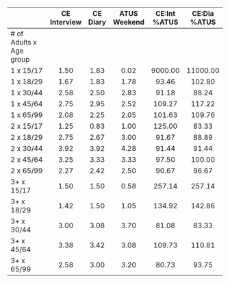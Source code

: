 
|                      | CE<br>Interview |  CE<br>Diary | ATUS<br>Weekend | CE:Int<br>%ATUS | CE:Dia<br>%ATUS |
| -------------------- | :----------: | :----------: | :----------: | :----------: | :----------: |
| # of Adults x Age group |              |              |              |              |              |
| 1 x 15/17            |         1.50 |         1.83 |         0.02 |      9000.00 |     11000.00 |
| 1 x 18/29            |         1.67 |         1.83 |         1.78 |        93.46 |       102.80 |
| 1 x 30/44            |         2.58 |         2.50 |         2.83 |        91.18 |        88.24 |
| 1 x 45/64            |         2.75 |         2.95 |         2.52 |       109.27 |       117.22 |
| 1 x 65/99            |         2.08 |         2.25 |         2.05 |       101.63 |       109.76 |
| 2 x 15/17            |         1.25 |         0.83 |         1.00 |       125.00 |        83.33 |
| 2 x 18/29            |         2.75 |         2.67 |         3.00 |        91.67 |        88.89 |
| 2 x 30/44            |         3.92 |         3.92 |         4.28 |        91.44 |        91.44 |
| 2 x 45/64            |         3.25 |         3.33 |         3.33 |        97.50 |       100.00 |
| 2 x 65/99            |         2.27 |         2.42 |         2.50 |        90.67 |        96.67 |
| 3+ x 15/17           |         1.50 |         1.50 |         0.58 |       257.14 |       257.14 |
| 3+ x 18/29           |         1.42 |         1.50 |         1.05 |       134.92 |       142.86 |
| 3+ x 30/44           |         3.00 |         3.08 |         3.70 |        81.08 |        83.33 |
| 3+ x 45/64           |         3.38 |         3.42 |         3.08 |       109.73 |       110.81 |
| 3+ x 65/99           |         2.58 |         3.00 |         3.20 |        80.73 |        93.75 |

